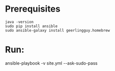 # Prerequisites
```
java -version
sudo pip install ansible
sudo ansible-galaxy install geerlingguy.homebrew
```

# Run:
ansible-playbook -v site.yml --ask-sudo-pass

